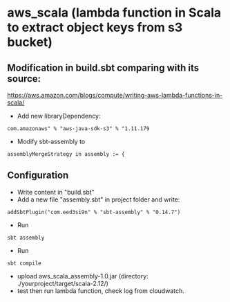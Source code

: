 # aws_scala (lambda function in Scala to extract object keys from s3 bucket)

## Modification in build.sbt comparing with its source:
https://aws.amazon.com/blogs/compute/writing-aws-lambda-functions-in-scala/

* Add new libraryDependency:
```
com.amazonaws" % "aws-java-sdk-s3" % "1.11.179
```
* Modify sbt-assembly to

```
assemblyMergeStrategy in assembly := {
```

## Configuration
* Write content in "build.sbt"
* Add a new file "assembly.sbt" in project folder and write:
```
addSbtPlugin("com.eed3si9n" % "sbt-assembly" % "0.14.7")
```
* Run
```
sbt assembly
```
* Run
```
sbt compile
```
* upload aws_scala_assembly-1.0.jar (directory: ./yourproject/target/scala-2.12/)
* test then run lambda function, check log from cloudwatch.
